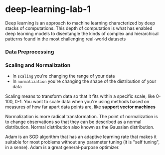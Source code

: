 # deep-learning-lab-1

Deep learning is an approach to machine learning characterized by deep stacks of computations. 
This depth of computation is what has enabled deep learning models to disentangle the kinds of complex and hierarchical 
patterns found in the most challenging real-world datasets

### Data Preprocessing

### Scaling and Normalization
- In `scaling` you're changing the range of your data
- In `normalization` you're changing the shape of the distribution of your data


Scaling means to transform data so that it fits within a specific scale, like 0-100, 0-1. You want to scale data when you're
using methods based on measures of how far apart data points are, like <b>support vector machines</b> 

Normalization is more radical transformation. The point of normalization is to change observations so that they can 
be described as a normal distribution. Normal distribution also known as the Gaussian distribution.

Adam is an SGD algorithm that has an adaptive learning rate that makes it suitable for most problems without any
parameter tuning (it is "self tuning", in a sense). Adam is a great general-purpose optimizer.